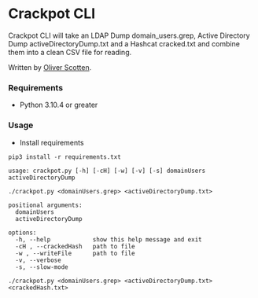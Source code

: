 # Crackpot CLI

Crackpot CLI will take an LDAP Dump domain_users.grep, Active Directory Dump activeDirectoryDump.txt and a Hashcat cracked.txt and combine them into a clean CSV file for reading.

Written by [Oliver Scotten](https://www.github.com/oliv10).

### Requirements
- Python 3.10.4 or greater

### Usage
- Install requirements
```
pip3 install -r requirements.txt
```

```
usage: crackpot.py [-h] [-cH] [-w] [-v] [-s] domainUsers activeDirectoryDump

./crackpot.py <domainUsers.grep> <activeDirectoryDump.txt>

positional arguments:
  domainUsers
  activeDirectoryDump

options:
  -h, --help            show this help message and exit
  -cH , --crackedHash   path to file
  -w , --writeFile      path to file
  -v, --verbose
  -s, --slow-mode
```

```
./crackpot.py <domainUsers.grep> <activeDirectoryDump.txt> <crackedHash.txt>
```
